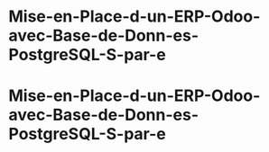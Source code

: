 # Mise-en-Place-d-un-ERP-Odoo-avec-Base-de-Donn-es-PostgreSQL-S-par-e
# Mise-en-Place-d-un-ERP-Odoo-avec-Base-de-Donn-es-PostgreSQL-S-par-e
